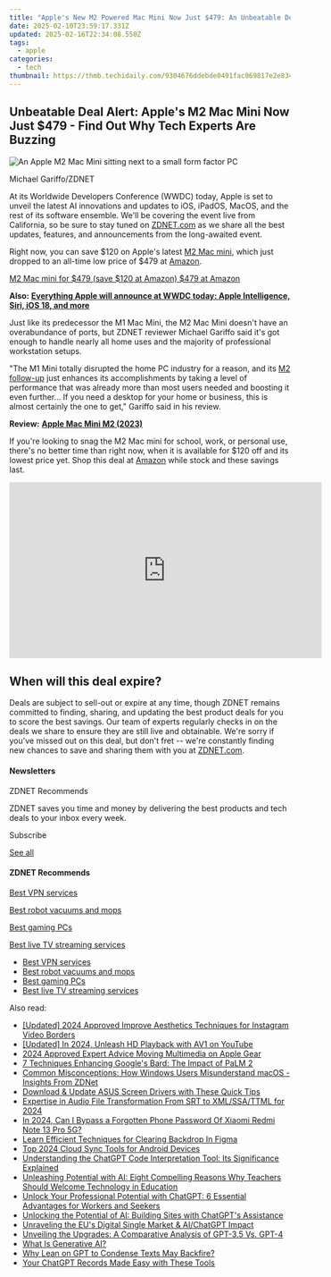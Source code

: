 ```yaml
---
title: "Apple's New M2 Powered Mac Mini Now Just $479: An Unbeatable Deal? - TechInsights"
date: 2025-02-10T23:59:17.331Z
updated: 2025-02-16T22:34:08.550Z
tags:
  - apple
categories:
  - tech
thumbnail: https://thmb.techidaily.com/9304676ddebde0491fac069817e2e83439806cdb3bbe061f637b22cd4655ca5f.jpg
---
```


## Unbeatable Deal Alert: Apple's M2 Mac Mini Now Just $479 - Find Out Why Tech Experts Are Buzzing

![An Apple M2 Mac Mini sitting next to a small form factor PC](https://www.zdnet.com/a/img/resize/7a52f37f82340bfb178d88c5dd5f88fe7215226c/2023/02/10/2c753b8c-6b35-4235-a2d0-003d2f7c4fa4/m2-mac-mini-review-size-comparison.jpg?auto=webp&width=1280)

Michael Gariffo/ZDNET

At its Worldwide Developers Conference (WWDC) today, Apple is set to unveil the latest AI innovations and updates to iOS, iPadOS, MacOS, and the rest of its software ensemble. We'll be covering the event live from California, so be sure to stay tuned on [ZDNET.com](https://www.zdnet.com/) as we share all the best updates, features, and announcements from the long-awaited event. 

Right now, you can save $120 on Apple's latest [M2 Mac mini](https://buy.geni.us/Proxy.ashx?TSID=368250&GR%5FURL=https%3A%2F%2Fwww.amazon.com%2Fdp%2FB0BSHGHGXR%3Ftag%3Dzd-buy-button-20%26ascsubtag%3D%5F%5FCOM%5FCLICK%5FID%5F%5F%7Ccc1a5d69-ea9f-478c-b182-280b5ad904b1%7Cdtp&dtb=1), which just dropped to an all-time low price of $479 at [Amazon](https://buy.geni.us/Proxy.ashx?TSID=368250&GR%5FURL=https%3A%2F%2Fwww.amazon.com%2Fdp%2FB0BSHGHGXR%3Ftag%3Dzd-buy-button-20%26ascsubtag%3D%5F%5FCOM%5FCLICK%5FID%5F%5F%7Ccc1a5d69-ea9f-478c-b182-280b5ad904b1%7Cdtp&dtb=1). 

[M2 Mac mini for $479 (save $120 at Amazon) $479 at Amazon](https://buy.geni.us/Proxy.ashx?TSID=368250&GR%5FURL=https%3A%2F%2Fwww.amazon.com%2Fdp%2FB0BSHGHGXR%3Ftag%3Dzd-buy-button-20%26ascsubtag%3D%5F%5FCOM%5FCLICK%5FID%5F%5F%7Ccc1a5d69-ea9f-478c-b182-280b5ad904b1%7Cdtp&dtb=1)

**Also:** [**Everything Apple will announce at WWDC today: Apple Intelligence, Siri, iOS 18, and more**](https://www.zdnet.com/article/everything-apple-will-announce-at-wwdc-today-apple-intelligence-siri-ios-18-more/)

Just like its predecessor the M1 Mac Mini, the M2 Mac Mini doesn't have an overabundance of ports, but ZDNET reviewer Michael Gariffo said it's got enough to handle nearly all home uses and the majority of professional workstation setups. 

"The M1 Mini totally disrupted the home PC industry for a reason, and its [M2 follow-up](https://www.zdnet.com/article/apples-new-mac-mini-with-m2-chip-is-faster-more-capable-and-somehow-cheaper/) just enhances its accomplishments by taking a level of performance that was already more than most users needed and boosting it even further... If you need a desktop for your home or business, this is almost certainly the one to get," Gariffo said in his review. 

**Review:** [**Apple Mac Mini M2 (2023)**](https://www.zdnet.com/article/apple-mac-mini-2023-review/)

If you're looking to snag the M2 Mac mini for school, work, or personal use, there's no better time than right now, when it is available for $120 off and its lowest price yet. Shop this deal at [Amazon](https://buy.geni.us/Proxy.ashx?TSID=368250&GR%5FURL=https%3A%2F%2Fwww.amazon.com%2Fdp%2FB0BSHGHGXR%3Ftag%3Dzd-buy-button-20%26ascsubtag%3D%5F%5FCOM%5FCLICK%5FID%5F%5F%7Ccc1a5d69-ea9f-478c-b182-280b5ad904b1%7Cdtp&dtb=1) while stock and these savings last. 

<!-- affiliate ads begin -->
<iframe width="560" height="315" src="https://www.youtube.com/embed/HSFNIAYChbA?si=4TIlsUrYmY5vP2il" title="YouTube video player" frameborder="0" allow="accelerometer; autoplay; clipboard-write; encrypted-media; gyroscope; picture-in-picture; web-share" referrerpolicy="strict-origin-when-cross-origin" allowfullscreen></iframe>
<!-- affiliate ads end -->

## When will this deal expire?

Deals are subject to sell-out or expire at any time, though ZDNET remains committed to finding, sharing, and updating the best product deals for you to score the best savings. Our team of experts regularly checks in on the deals we share to ensure they are still live and obtainable. We're sorry if you've missed out on this deal, but don't fret -- we're constantly finding new chances to save and sharing them with you at [ZDNET.com](https://www.zdnet.com/). 

#### Newsletters

ZDNET Recommends

ZDNET saves you time and money by delivering the best products and tech deals to your inbox every week.

 Subscribe

[See all](https://www.zdnet.com/newsletters/)

#### **ZDNET** Recommends

[Best VPN services](https://www.zdnet.com/article/best-vpn/ "Best VPN services")

[Best robot vacuums and mops](https://www.zdnet.com/article/best-robot-vacuum-mop/ "Best robot vacuums and mops")

[Best gaming PCs](https://www.zdnet.com/article/best-gaming-pc/ "Best gaming PCs")

[Best live TV streaming services](https://www.zdnet.com/article/best-live-tv-streaming-service/ "Best live TV streaming services")

* [Best VPN services](https://www.zdnet.com/article/best-vpn/ "Best VPN services")
* [Best robot vacuums and mops](https://www.zdnet.com/article/best-robot-vacuum-mop/ "Best robot vacuums and mops")
* [Best gaming PCs](https://www.zdnet.com/article/best-gaming-pc/ "Best gaming PCs")
* [Best live TV streaming services](https://www.zdnet.com/article/best-live-tv-streaming-service/ "Best live TV streaming services")

<ins class="adsbygoogle"
     style="display:block"
     data-ad-format="autorelaxed"
     data-ad-client="ca-pub-7571918770474297"
     data-ad-slot="1223367746"></ins>

<ins class="adsbygoogle"
     style="display:block"
     data-ad-client="ca-pub-7571918770474297"
     data-ad-slot="8358498916"
     data-ad-format="auto"
     data-full-width-responsive="true"></ins>

<span class="atpl-alsoreadstyle">Also read:</span>
<div><ul>
<li><a href="https://instagram-video-recordings.techidaily.com/updated-2024-approved-improve-aesthetics-techniques-for-instagram-video-borders/"><u>[Updated] 2024 Approved Improve Aesthetics Techniques for Instagram Video Borders</u></a></li>
<li><a href="https://youtube-tips.techidaily.com/ed-in-2024-unleash-hd-playback-with-av1-on-youtube/"><u>[Updated] In 2024, Unleash HD Playback with AV1 on YouTube</u></a></li>
<li><a href="https://some-knowledge.techidaily.com/2024-approved-expert-advice-moving-multimedia-on-apple-gear/"><u>2024 Approved Expert Advice Moving Multimedia on Apple Gear</u></a></li>
<li><a href="https://tech-haven.techidaily.com/7-techniques-enhancing-googles-bard-the-impact-of-palm-2/"><u>7 Techniques Enhancing Google's Bard: The Impact of PaLM 2</u></a></li>
<li><a href="https://win-popular.techidaily.com/common-misconceptions-how-windows-users-misunderstand-macos-insights-from-zdnet/"><u>Common Misconceptions: How Windows Users Misunderstand macOS - Insights From ZDNet</u></a></li>
<li><a href="https://driver-download.techidaily.com/download-and-update-asus-screen-drivers-with-these-quick-tips/"><u>Download & Update ASUS Screen Drivers with These Quick Tips</u></a></li>
<li><a href="https://some-techniques.techidaily.com/expertise-in-audio-file-transformation-from-srt-to-xmlssattml-for-2024/"><u>Expertise in Audio File Transformation From SRT to XML/SSA/TTML for 2024</u></a></li>
<li><a href="https://unlock-android.techidaily.com/in-2024-can-i-bypass-a-forgotten-phone-password-of-xiaomi-redmi-note-13-pro-5g-by-drfone-android/"><u>In 2024, Can I Bypass a Forgotten Phone Password Of Xiaomi Redmi Note 13 Pro 5G?</u></a></li>
<li><a href="https://extra-resources.techidaily.com/learn-efficient-techniques-for-clearing-backdrop-in-figma/"><u>Learn Efficient Techniques for Clearing Backdrop In Figma</u></a></li>
<li><a href="https://extra-resources.techidaily.com/top-2024-cloud-sync-tools-for-android-devices/"><u>Top 2024 Cloud Sync Tools for Android Devices</u></a></li>
<li><a href="https://tech-haven.techidaily.com/understanding-the-chatgpt-code-interpretation-tool-its-significance-explained/"><u>Understanding the ChatGPT Code Interpretation Tool: Its Significance Explained</u></a></li>
<li><a href="https://tech-haven.techidaily.com/unleashing-potential-with-ai-eight-compelling-reasons-why-teachers-should-welcome-technology-in-education/"><u>Unleashing Potential with AI: Eight Compelling Reasons Why Teachers Should Welcome Technology in Education</u></a></li>
<li><a href="https://tech-haven.techidaily.com/unlock-your-professional-potential-with-chatgpt-6-essential-advantages-for-workers-and-seekers/"><u>Unlock Your Professional Potential with ChatGPT: 6 Essential Advantages for Workers and Seekers</u></a></li>
<li><a href="https://tech-haven.techidaily.com/unlocking-the-potential-of-ai-building-sites-with-chatgpts-assistance/"><u>Unlocking the Potential of AI: Building Sites with ChatGPT's Assistance</u></a></li>
<li><a href="https://tech-haven.techidaily.com/unraveling-the-eus-digital-single-market-and-aichatgpt-impact/"><u>Unraveling the EU's Digital Single Market & AI/ChatGPT Impact</u></a></li>
<li><a href="https://tech-hub.techidaily.com/unveiling-the-upgrades-a-comparative-analysis-of-gpt-35-vs-gpt-4/"><u>Unveiling the Upgrades: A Comparative Analysis of GPT-3.5 Vs. GPT-4</u></a></li>
<li><a href="https://tech-haven.techidaily.com/what-is-generative-ai/"><u>What Is Generative AI?</u></a></li>
<li><a href="https://tech-haven.techidaily.com/why-lean-on-gpt-to-condense-texts-may-backfire/"><u>Why Lean on GPT to Condense Texts May Backfire?</u></a></li>
<li><a href="https://tech-haven.techidaily.com/your-chatgpt-records-made-easy-with-these-tools/"><u>Your ChatGPT Records Made Easy with These Tools</u></a></li>
</ul></div>

